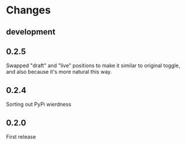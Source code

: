 Changes
=======

development
-----------

0.2.5
-----

Swapped "draft" and "live" positions to make it similar to original toggle, and also because it's
more natural this way.

0.2.4
-----

Sorting out PyPi wierdness

0.2.0
-----

First release
